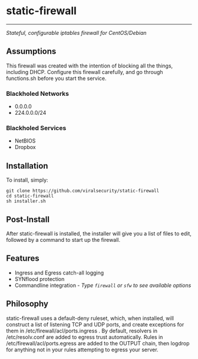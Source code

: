 # static-firewall
___
*Stateful, configurable iptables firewall for CentOS/Debian*

## Assumptions

This firewall was created with the intention of blocking all the things, including DHCP.  Configure this firewall carefully, and go through functions.sh before you start the service.

### Blackholed Networks

* 0.0.0.0
* 224.0.0.0/24

### Blackholed Services

* NetBIOS
* Dropbox

## Installation

To install, simply:

    git clone https://github.com/viralsecurity/static-firewall
    cd static-firewall
    sh installer.sh

## Post-Install

After static-firewall is installed, the installer will give you a list of files to edit, followed by a command to start up the firewall.

## Features

* Ingress and Egress catch-all logging
* SYNflood protection
* Commandline integration - *Type `firewall` or `sfw` to see available options*

## Philosophy

static-firewall uses a default-deny ruleset, which, when installed, will construct a list of listening TCP and UDP ports, and create exceptions for them in /etc/firewall/acl/ports.ingress .  By default, resolvers in /etc/resolv.conf are added to egress trust automatically.  Rules in /etc/firewall/acl/ports.egress are added to the OUTPUT chain, then logdrop for anything not in your rules attempting to egress your server.


